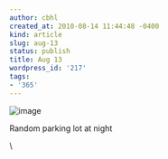```yaml
---
author: cbhl
created_at: 2010-08-14 11:44:48 -0400
kind: article
slug: aug-13
status: publish
title: Aug 13
wordpress_id: '217'
tags:
- '365'
---
```


![image](//images.michael-chang.ca/blog/wp-content/uploads/2010/08/wpid-IMG_20100813_232255.jpg)

Random parking lot at night

\

